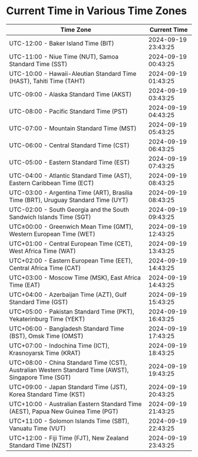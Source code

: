 # Current Time in Various Time Zones

| Time Zone | Current Time |
|-----------|--------------|
| UTC-12:00 - Baker Island Time (BIT) | 2024-09-19 23:43:25 |
| UTC-11:00 - Niue Time (NUT), Samoa Standard Time (SST) | 2024-09-19 00:43:25 |
| UTC-10:00 - Hawaii-Aleutian Standard Time (HAST), Tahiti Time (TAHT) | 2024-09-19 01:43:25 |
| UTC-09:00 - Alaska Standard Time (AKST) | 2024-09-19 03:43:25 |
| UTC-08:00 - Pacific Standard Time (PST) | 2024-09-19 04:43:25 |
| UTC-07:00 - Mountain Standard Time (MST) | 2024-09-19 05:43:25 |
| UTC-06:00 - Central Standard Time (CST) | 2024-09-19 06:43:25 |
| UTC-05:00 - Eastern Standard Time (EST) | 2024-09-19 07:43:25 |
| UTC-04:00 - Atlantic Standard Time (AST), Eastern Caribbean Time (ECT) | 2024-09-19 08:43:25 |
| UTC-03:00 - Argentina Time (ART), Brasília Time (BRT), Uruguay Standard Time (UYT) | 2024-09-19 08:43:25 |
| UTC-02:00 - South Georgia and the South Sandwich Islands Time (SGT) | 2024-09-19 09:43:25 |
| UTC±00:00 - Greenwich Mean Time (GMT), Western European Time (WET) | 2024-09-19 12:43:25 |
| UTC+01:00 - Central European Time (CET), West Africa Time (WAT) | 2024-09-19 13:43:25 |
| UTC+02:00 - Eastern European Time (EET), Central Africa Time (CAT) | 2024-09-19 14:43:25 |
| UTC+03:00 - Moscow Time (MSK), East Africa Time (EAT) | 2024-09-19 14:43:25 |
| UTC+04:00 - Azerbaijan Time (AZT), Gulf Standard Time (GST) | 2024-09-19 15:43:25 |
| UTC+05:00 - Pakistan Standard Time (PKT), Yekaterinburg Time (YEKT) | 2024-09-19 16:43:25 |
| UTC+06:00 - Bangladesh Standard Time (BST), Omsk Time (OMST) | 2024-09-19 17:43:25 |
| UTC+07:00 - Indochina Time (ICT), Krasnoyarsk Time (KRAT) | 2024-09-19 18:43:25 |
| UTC+08:00 - China Standard Time (CST), Australian Western Standard Time (AWST), Singapore Time (SGT) | 2024-09-19 19:43:25 |
| UTC+09:00 - Japan Standard Time (JST), Korea Standard Time (KST) | 2024-09-19 20:43:25 |
| UTC+10:00 - Australian Eastern Standard Time (AEST), Papua New Guinea Time (PGT) | 2024-09-19 21:43:25 |
| UTC+11:00 - Solomon Islands Time (SBT), Vanuatu Time (VUT) | 2024-09-19 22:43:25 |
| UTC+12:00 - Fiji Time (FJT), New Zealand Standard Time (NZST) | 2024-09-19 23:43:25 |
